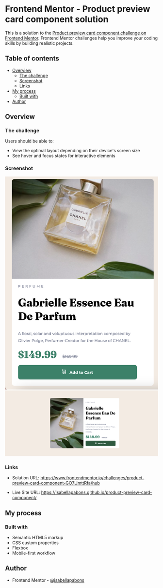 # Frontend Mentor - Product preview card component solution

This is a solution to the [Product preview card component challenge on Frontend Mentor](https://www.frontendmentor.io/challenges/product-preview-card-component-GO7UmttRfa). Frontend Mentor challenges help you improve your coding skills by building realistic projects.

## Table of contents

- [Overview](#overview)
  - [The challenge](#the-challenge)
  - [Screenshot](#screenshot)
  - [Links](#links)
- [My process](#my-process)
  - [Built with](#built-with)
- [Author](#author)

## Overview

### The challenge

Users should be able to:

- View the optimal layout depending on their device's screen size
- See hover and focus states for interactive elements

### Screenshot

![](./images/mobile.png)
![](./images/desktop.png)

### Links

- Solution URL: https://www.frontendmentor.io/challenges/product-preview-card-component-GO7UmttRfa/hub

- Live Site URL: https://isabellapabons.github.io/product-preview-card-component/

## My process

### Built with

- Semantic HTML5 markup
- CSS custom properties
- Flexbox
- Mobile-first workflow

## Author

- Frontend Mentor - [@isabellapabons](https://www.frontendmentor.io/profile/isabellapabons)
